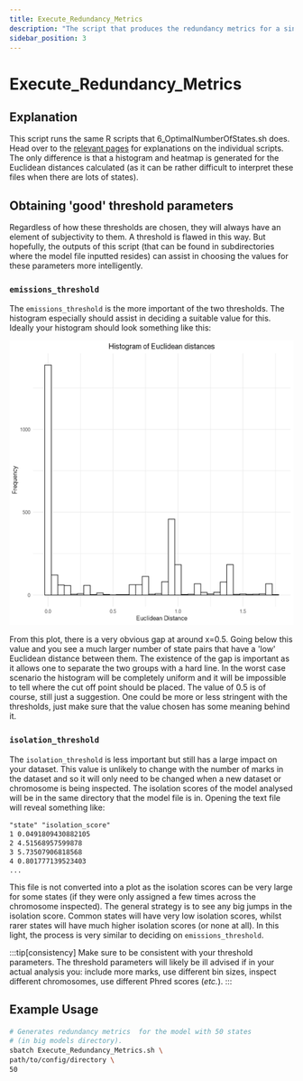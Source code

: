 ```yaml
---
title: Execute_Redundancy_Metrics
description: "The script that produces the redundancy metrics for a single model file."
sidebar_position: 3
---
```


# Execute_Redundancy_Metrics

## Explanation

This script runs the same R scripts that 6_OptimalNumberOfStates.sh does. Head
over to the [relevant pages](/category/optimal-number-of-states) for
explanations on the individual scripts. The only difference is that a histogram
and heatmap is generated for the Euclidean distances calculated (as it can be
rather difficult to interpret these files when there are lots of states).


## Obtaining 'good' threshold parameters

Regardless of how these thresholds are chosen, they will always have an element
of subjectivity to them. A threshold is flawed in this way. But hopefully, the
outputs of this script (that can be found in subdirectories where the model
file inputted resides) can assist in choosing the values for these parameters
more intelligently.

### `emissions_threshold`

The `emissions_threshold` is the more important of the two thresholds. The
histogram especially should assist in deciding a suitable value for this.
Ideally your histogram should look something like this:

![Euclidean distances histogram](/euclidean-distances/Euclidean_distances_histogram_model-80.png)

From this plot, there is a very obvious gap at around x=0.5. Going below this
value and you see a much larger number of state pairs that have a 'low'
Euclidean distance between them. The existence of the gap is important as it
allows one to separate the two groups with a hard line. In the worst case
scenario the histogram will be completely uniform and it will be impossible to
tell where the cut off point should be placed. The value of 0.5 is of course,
still just a suggestion. One could be more or less stringent with the
thresholds, just make sure that the value chosen has some meaning behind it.

### `isolation_threshold`

The `isolation_threshold` is less important but still has a large impact on
your dataset. This value is unlikely to change with the number of marks in the
dataset and so it will only need to be changed when a new dataset or chromosome
is being inspected. The isolation scores of the model analysed will be in the
same directory that the model file is in. Opening the text file will reveal
something like:

```text title="Isolation_Scores_model-[num].txt"
"state" "isolation_score"
1 0.0491809430882105
2 4.51568957599878
3 5.73507906818568
4 0.801777139523403
...
```

This file is not converted into a plot as the isolation scores can be very
large for some states (if they were only assigned a few times across the
chromosome inspected). The general strategy is to see any big jumps in the
isolation score. Common states will have very low isolation scores, whilst
rarer states will have much higher isolation scores (or none at all). In this
light, the process is very similar to deciding on `emissions_threshold`.


:::tip[consistency]
Make sure to be consistent with your threshold parameters. The threshold
parameters will likely be ill advised if in your actual analysis you: include
more marks, use different bin sizes, inspect different chromosomes, use
different Phred scores (*etc.*). 
:::

## Example Usage

```bash
# Generates redundancy metrics  for the model with 50 states 
# (in big models directory).
sbatch Execute_Redundancy_Metrics.sh \
path/to/config/directory \
50
```
